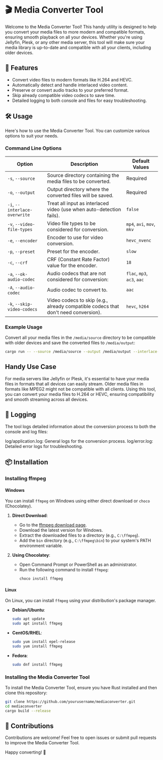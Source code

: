 # 🎬 Media Converter Tool

Welcome to the Media Converter Tool! This handy utility is designed to help you convert your media files to more modern and compatible formats, ensuring smooth playback on all your devices. Whether you're using Jellyfin, Plesk, or any other media server, this tool will make sure your media library is up-to-date and compatible with all your clients, including older devices.

## 🚀 Features

- Convert video files to modern formats like H.264 and HEVC.
- Automatically detect and handle interlaced video content.
- Preserve or convert audio tracks to your preferred format.
- Skip already compatible video codecs to save time.
- Detailed logging to both console and files for easy troubleshooting.

## 🛠️ Usage

Here's how to use the Media Converter Tool. You can customize various options to suit your needs.

### Command Line Options

| Option                      | Description                                                                                   | Default Values                                  |
|-----------------------------|-----------------------------------------------------------------------------------------------|-------------------------------------------------|
| `-s`, `--source`            | Source directory containing the media files to be converted.                                  | Required                                        |
| `-o`, `--output`            | Output directory where the converted files will be saved.                                     | Required                                        |
| `-i`, `--interlace-overwrite` | Treat all input as interlaced video (use when auto-detection fails).                        | `false`                                         |
| `-v`, `--video-file-types`  | Video file types to be considered for conversion.                                             | `mp4`, `avi`, `mov`, `mkv`                      |
| `-e`, `--encoder`           | Encoder to use for video conversion.                                                          | `hevc_nvenc`                                    |
| `-p`, `--preset`            | Preset for the encoder.                                                                       | `slow`                                          |
| `-c`, `--crf`               | CRF (Constant Rate Factor) value for the encoder.                                             | `18`                                            |
| `-a`, `--ok-audio-codec`    | Audio codecs that are not considered for conversion:                                          | `flac`, `mp3`, `ac3`, `aac`                     |
| `-A`, `--audio-codec`       | Audio codec to convert to.                                                                    | `aac`                                           |
| `-k`, `--skip-video-codecs` | Video codecs to skip (e.g., already compatible codecs that don't need conversion).            | `hevc`, `h264`                                  |

### Example Usage

Convert all your media files in the `/media/source` directory to be compatible with older devices and save the converted files to `/media/output`:

```sh
cargo run -- --source /media/source --output /media/output --interlace-overwrite --video-file-types mp4 avi mov mkv --encoder hevc_nvenc --preset slow --crf 18 --ok-audio-codec flac aac ac3 eac3 --audio-codec aac --skip-video-codecs hevc h264 av1
```

## Handy Use Case
For media servers like Jellyfin or Plesk, it's essential to have your media files in formats that all devices can easily stream. Older media files in formats like MPEG2 might not be compatible with all clients. Using this tool, you can convert your media files to H.264 or HEVC, ensuring compatibility and smooth streaming across all devices.

## 📄 Logging
The tool logs detailed information about the conversion process to both the console and log files:

log/application.log: General logs for the conversion process.
log/error.log: Detailed error logs for troubleshooting.

## 📦 Installation

### Installing ffmpeg

#### Windows

You can install `ffmpeg` on Windows using either direct download or `choco` (Chocolatey).

1. **Direct Download**:
   - Go to the [ffmpeg download page](https://ffmpeg.org/download.html).
   - Download the latest version for Windows.
   - Extract the downloaded files to a directory (e.g., `C:\ffmpeg`).
   - Add the `bin` directory (e.g., `C:\ffmpeg\bin`) to your system's PATH environment variable.

2. **Using Chocolatey**:
   - Open Command Prompt or PowerShell as an administrator.
   - Run the following command to install `ffmpeg`:
     ```sh
     choco install ffmpeg
     ```

#### Linux

On Linux, you can install `ffmpeg` using your distribution's package manager.

- **Debian/Ubuntu**:
  ```sh
  sudo apt update
  sudo apt install ffmpeg
  ```

- **CentOS/RHEL**:
  ```sh
  sudo yum install epel-release
  sudo yum install ffmpeg
  ```

- **Fedora**:
  ```sh
  sudo dnf install ffmpeg
  ```

### Installing the Media Converter Tool

To install the Media Converter Tool, ensure you have Rust installed and then clone this repository:

```sh
git clone https://github.com/yourusername/mediaconverter.git
cd mediaconverter
cargo build --release
```
## 🙌 Contributions
Contributions are welcome! Feel free to open issues or submit pull requests to improve the Media Converter Tool.

Happy converting! 🎉
